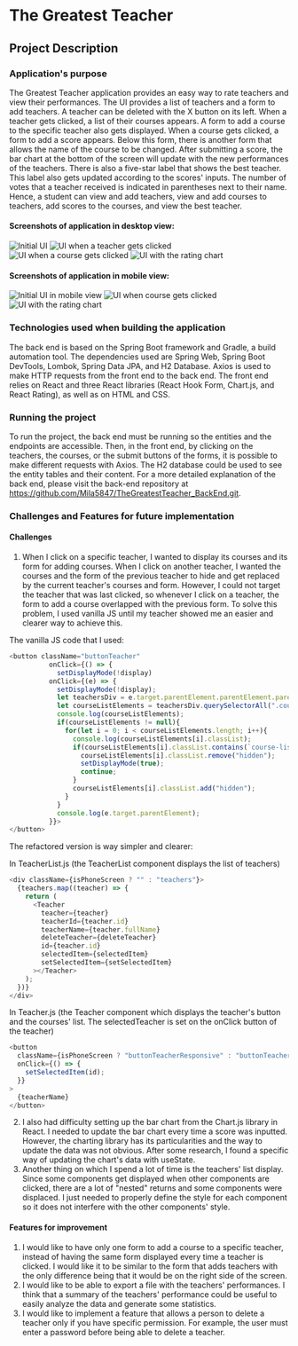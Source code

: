 # The Greatest Teacher

## Project Description

### Application's purpose

The Greatest Teacher application provides an easy way to rate teachers and view their performances. The UI provides a list of teachers and a form to add teachers. A teacher can be deleted with the X button on its left. When a teacher gets clicked, a list of their courses appears. A form to add a course to the specific teacher also gets displayed. When a course gets clicked, a form to add a score appears. Below this form, there is another form that allows the name of the course to be changed. After submitting a score, the bar chart at the bottom of the screen will update with the new performances of the teachers. There is also a five-star label that shows the best teacher. This label also gets updated according to the scores' inputs. The number of votes that a teacher received is indicated in parentheses next to their name. Hence, a student can view and add teachers, view and add courses to teachers, add scores to the courses, and view the best teacher.

#### Screenshots of application in desktop view:

![Initial UI](initialStateApp.png)
![UI when a teacher gets clicked](teacherIsClicked.png)
![UI when a course gets clicked](courseIsClicked.png)
![UI with the rating chart](chart.png)

#### Screenshots of application in mobile view:

![Initial UI in mobile view](mobileInitial.png)
![UI when course gets clicked](mobilecourseClicked.png)
![UI with the rating chart](mobileChart.png)

### Technologies used when building the application

The back end is based on the Spring Boot framework and Gradle, a build automation tool. The dependencies used are Spring Web, Spring Boot DevTools, Lombok, Spring Data JPA, and H2 Database. Axios is used to make HTTP requests from the front end to the back end. The front end relies on React and three React libraries (React Hook Form, Chart.js, and React Rating), as well as on HTML and CSS.

### Running the project

To run the project, the back end must be running so the entities and the endpoints are accessible. Then, in the front end, by clicking on the teachers, the courses, or the submit buttons of the forms, it is possible to make different requests with Axios. The H2 database could be used to see the entity tables and their content. For a more detailed explanation of the back end, please visit the back-end repository at https://github.com/Mila5847/TheGreatestTeacher_BackEnd.git.

### Challenges and Features for future implementation

#### Challenges

1. When I click on a specific teacher, I wanted to display its courses and its form for adding courses. When I click on another teacher, I wanted the courses and the form of the previous teacher to hide and get replaced by the current teacher's courses and form. However, I could not target the teacher that was last clicked, so whenever I click on a teacher, the form to add a course overlapped with the previous form. To solve this problem, I used vanilla JS until my teacher showed me an easier and clearer way to achieve this.

The vanilla JS code that I used:

```javascript
<button className="buttonTeacher"
          onClick={() => {
            setDisplayMode(!display)
          onClick={(e) => {
            setDisplayMode(!display);
            let teachersDiv = e.target.parentElement.parentElement.parentElement;
            let courseListElements = teachersDiv.querySelectorAll(".course-list");
            console.log(courseListElements);
            if(courseListElements != null){
              for(let i = 0; i < courseListElements.length; i++){
                console.log(courseListElements[i].classList);
                if(courseListElements[i].classList.contains(`course-list-${teacherId}`)){
                  courseListElements[i].classList.remove("hidden");
                  setDisplayMode(true);
                  continue;
                }
                courseListElements[i].classList.add("hidden");
              }
            }
            console.log(e.target.parentElement);
          }}>
</button>
```

The refactored version is way simpler and clearer:

In TeacherList.js (the TeacherList component displays the list of teachers)

```javascript
<div className={isPhoneScreen ? "" : "teachers"}>
  {teachers.map((teacher) => {
    return (
      <Teacher
        teacher={teacher}
        teacherId={teacher.id}
        teacherName={teacher.fullName}
        deleteTeacher={deleteTeacher}
        id={teacher.id}
        selectedItem={selectedItem}
        setSelectedItem={setSelectedItem}
      ></Teacher>
    );
  })}
</div>
```

In Teacher.js (the Teacher component which displays the teacher's button and the courses' list. The selectedTeacher is set on the onClick button of the teacher)

```javascript
<button
  className={isPhoneScreen ? "buttonTeacherResponsive" : "buttonTeacher"}
  onClick={() => {
    setSelectedItem(id);
  }}
>
  {teacherName}
</button>
```

2. I also had difficulty setting up the bar chart from the Chart.js library in React. I needed to update the bar chart every time a score was inputted. However, the charting library has its particularities and the way to update the data was not obvious. After some research, I found a specific way of updating the chart's data with useState.
3. Another thing on which I spend a lot of time is the teachers' list display. Since some components get displayed when other components are clicked, there are a lot of "nested" returns and some components were displaced. I just needed to properly define the style for each component so it does not interfere with the other components' style.

#### Features for improvement

1. I would like to have only one form to add a course to a specific teacher, instead of having the same form displayed every time a teacher is clicked. I would like it to be similar to the form that adds teachers with the only difference being that it would be on the right side of the screen.
2. I would like to be able to export a file with the teachers' performances. I think that a summary of the teachers' performance could be useful to easily analyze the data and generate some statistics.
3. I would like to implement a feature that allows a person to delete a teacher only if you have specific permission. For example, the user must enter a password before being able to delete a teacher.
